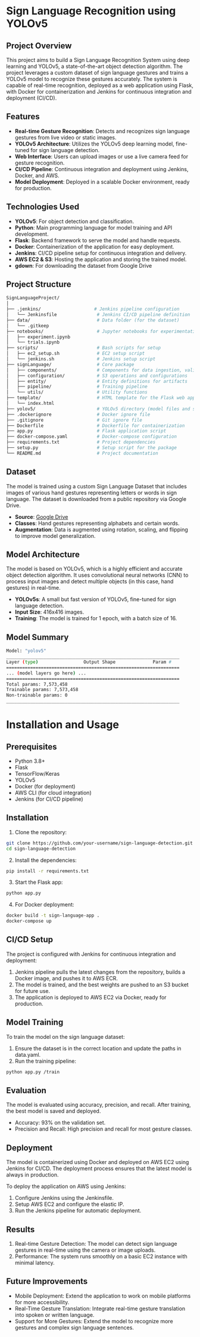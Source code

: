 # Sign Language Recognition using YOLOv5
## Project Overview
This project aims to build a Sign Language Recognition System using deep learning and YOLOv5, a state-of-the-art object detection algorithm. The project leverages a custom dataset of sign language gestures and trains a YOLOv5 model to recognize these gestures accurately. The system is capable of real-time recognition, deployed as a web application using Flask, with Docker for containerization and Jenkins for continuous integration and deployment (CI/CD).

## Features
- **Real-time Gesture Recognition**: Detects and recognizes sign language gestures from live video or static images.
- **YOLOv5 Architecture**: Utilizes the YOLOv5 deep learning model, fine-tuned for sign language detection.
- **Web Interface**: Users can upload images or use a live camera feed for gesture recognition.
- **CI/CD Pipeline**: Continuous integration and deployment using Jenkins, Docker, and AWS.
- **Model Deployment**: Deployed in a scalable Docker environment, ready for production.

## Technologies Used
- **YOLOv5**: For object detection and classification.
- **Python**: Main programming language for model training and API development.
- **Flask**: Backend framework to serve the model and handle requests.
- **Docker**: Containerization of the application for easy deployment.
- **Jenkins**: CI/CD pipeline setup for continuous integration and delivery.
- **AWS EC2 & S3**: Hosting the application and storing the trained model.
- **gdown**: For downloading the dataset from Google Drive

## Project Structure
```bash
SignLanguageProject/
│
├── .jenkins/                    # Jenkins pipeline configuration
│   └── Jenkinsfile               # Jenkins CI/CD pipeline definition
├── data/                         # Data folder (for the dataset)
│   └── .gitkeep
├── notebooks/                    # Jupyter notebooks for experimentation
│   ├── experiment.ipynb
│   └── trials.ipynb
├── scripts/                      # Bash scripts for setup
│   ├── ec2_setup.sh              # EC2 setup script
│   └── jenkins.sh                # Jenkins setup script
├── signLanguage/                 # Core package
│   ├── components/               # Components for data ingestion, validation, etc.
│   ├── configuration/            # S3 operations and configurations
│   ├── entity/                   # Entity definitions for artifacts
│   ├── pipeline/                 # Training pipeline
│   └── utils/                    # Utility functions
├── template/                     # HTML template for the Flask web app
│   └── index.html
├── yolov5/                       # YOLOv5 directory (model files and scripts)
├── .dockerignore                 # Docker ignore file
├── .gitignore                    # Git ignore file
├── Dockerfile                    # Dockerfile for containerization
├── app.py                        # Flask application script
├── docker-compose.yaml           # Docker-compose configuration
├── requirements.txt              # Project dependencies
├── setup.py                      # Setup script for the package
└── README.md                     # Project documentation

```

## Dataset
The model is trained using a custom Sign Language Dataset that includes images of various hand gestures representing letters or words in sign language. The dataset is downloaded from a public repository via Google Drive.

- **Source**: [Google Drive](https://drive.google.com/uc?id=1-KL-MeHdXbk1UQsRdGNqFNNk-TtxUyJ8)
- **Classes**: Hand gestures representing alphabets and certain words.
- **Augmentation**: Data is augmented using rotation, scaling, and flipping to improve model generalization.

## Model Architecture
The model is based on YOLOv5, which is a highly efficient and accurate object detection algorithm. It uses convolutional neural networks (CNN) to process input images and detect multiple objects (in this case, hand gestures) in real-time.

- **YOLOv5s**: A small but fast version of YOLOv5, fine-tuned for sign language detection.
- **Input Size**: 416x416 images.
- **Training**: The model is trained for 1 epoch, with a batch size of 16.

## Model Summary
```bash
Model: "yolov5"
_________________________________________________________________
Layer (type)                 Output Shape              Param #
=================================================================
... (model layers go here) ...
=================================================================
Total params: 7,573,458
Trainable params: 7,573,458
Non-trainable params: 0
_________________________________________________________________

```
# Installation and Usage
## Prerequisites
- Python 3.8+
- Flask
- TensorFlow/Keras
- YOLOv5
- Docker (for deployment)
- AWS CLI (for cloud integration)
- Jenkins (for CI/CD pipeline)

## Installation
1. Clone the repository:
```bash
git clone https://github.com/your-username/sign-language-detection.git
cd sign-language-detection
```
2. Install the dependencies:
```bash
pip install -r requirements.txt
```
3. Start the Flask app:
```bash
python app.py
```
4. For Docker deployment:
```bash
docker build -t sign-language-app .
docker-compose up
```

## CI/CD Setup
The project is configured with Jenkins for continuous integration and deployment:

1. Jenkins pipeline pulls the latest changes from the repository, builds a Docker image, and pushes it to AWS ECR.
2. The model is trained, and the best weights are pushed to an S3 bucket for future use.
3. The application is deployed to AWS EC2 via Docker, ready for production.

## Model Training
To train the model on the sign language dataset:

1. Ensure the dataset is in the correct location and update the paths in data.yaml.
2. Run the training pipeline:
```bash
python app.py /train

```

## Evaluation
The model is evaluated using accuracy, precision, and recall. After training, the best model is saved and deployed.

- Accuracy: 93% on the validation set.
- Precision and Recall: High precision and recall for most gesture classes.


## Deployment
The model is containerized using Docker and deployed on AWS EC2 using Jenkins for CI/CD. The deployment process ensures that the latest model is always in production.

To deploy the application on AWS using Jenkins:

1. Configure Jenkins using the Jenkinsfile.
2. Setup AWS EC2 and configure the elastic IP.
3. Run the Jenkins pipeline for automatic deployment.

## Results
1. Real-time Gesture Detection: The model can detect sign language gestures in real-time using the camera or image uploads.
2. Performance: The system runs smoothly on a basic EC2 instance with minimal latency.

## Future Improvements
- Mobile Deployment: Extend the application to work on mobile platforms for more accessibility.
- Real-Time Gesture Translation: Integrate real-time gesture translation into spoken or written language.
- Support for More Gestures: Extend the model to recognize more gestures and complex sign language sentences.

